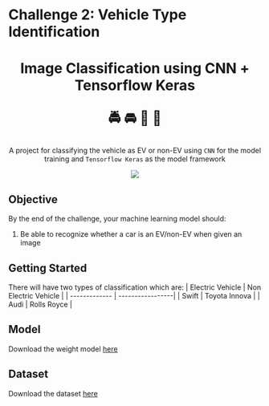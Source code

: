 # Challenge 2: Vehicle Type Identification</p>

<h1><p align="center">Image Classification using CNN + Tensorflow Keras</p>
<p align="center">🚔 🚘 🚊 🚖</p>
</h1>
<p align="center">A project for classifying the vehicle as EV or non-EV using <code>CNN</code> for the model training and <code>Tensorflow Keras</code> as the model framework </p>
<p align="center"><img src="./data/images/result.gif"/></p>

## Objective
By the end of the challenge, your machine learning model should:
1. Be able to recognize whether a car is an EV/non-EV when given an image

## Getting Started
There will have two types of classification which are: 
| Electric Vehicle | Non Electric Vehicle | 
| ------------- | -----------------| 
| Swift         | Toyota Innova    |
| Audi          | Rolls Royce      | 

## Model
Download the weight model [here](https://drive.google.com/file/d/1tp4kaU2D6Ds7q3XIBdfwqKVBE0QvMg29/view?usp=sharing)

## Dataset 
Download the dataset [here](https://drive.google.com/drive/folders/1oSotGrEp4-nvImsO_EylApdxIWqgkbJS?usp=sharing)

